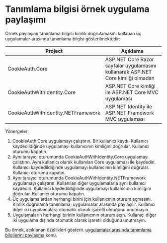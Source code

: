 # <a name="cookie-sharing-sample-app"></a>Tanımlama bilgisi örnek uygulama paylaşımı

Örnek paylaşımı tanımlama bilgisi kimlik doğrulamasını kullanan üç uygulamalar arasında tanımlama bilgisi gösterilmektedir:

| Project                             | Açıklama |
| ----------------------------------- | ----------- |
| CookieAuth.Core                     | ASP.NET Core Razor sayfalar uygulamasını kullanarak ASP.NET Core kimliği olmadan |
| CookieAuthWithIdentity.Core         | ASP.NET Core kimliği ile ASP.NET Core MVC uygulaması |
| CookieAuthWithIdentity.NETFramework | ASP.NET Identity ile ASP.NET Framework MVC uygulaması |

Yönergeler:

1. CookieAuth.Core uygulamayı çalıştırın. Bir kullanıcı kaydı. Kullanıcı kaydedildiğinde uygulamayı kullanıcının kimliğini doğrular. Kullanıcı oturumu kapatın.
1. Aynı tarayıcı oturumunda CookieAuthWithIdentity.Core uygulamayı çalıştırın. Aynı kullanıcı olarak kullanılan Core uygulaması ile kaydedin. Kullanıcı kaydedildiğinde uygulamayı kullanıcının kimliğini doğrular. Kullanıcı oturumu kapatın.
1. Aynı tarayıcı oturumunda CookieAuthWithIdentity.NETFramework uygulamayı çalıştırın. Kullanılan diğer uygulamalarla aynı kullanıcı kaydedin. Kullanıcı kaydedildiğinde uygulamayı kullanıcının kimliğini doğrular. Kullanıcı oturumu kapatın.
1. Üç uygulamalardan herhangi birini için kullanıcının oturum açmasını. Kimlik doğrulama tanımlama, uygulamalar arasında paylaşılır. Kullanıcı diğer iki uygulamalara otomatik olarak işaretli olduğunu unutmayın.
1. Uygulamaların herhangi birinin kullanıcının oturum açın. Kullanıcı diğer iki uygulama dışında otomatik olarak işaretli olduğunu unutmayın.

Bu örnek, açıklanan özellikleri gösterir. [uygulamalar arasında tanımlama bilgilerini paylaşma](https://docs.microsoft.com/aspnet/core/security/cookie-sharing) konu.
